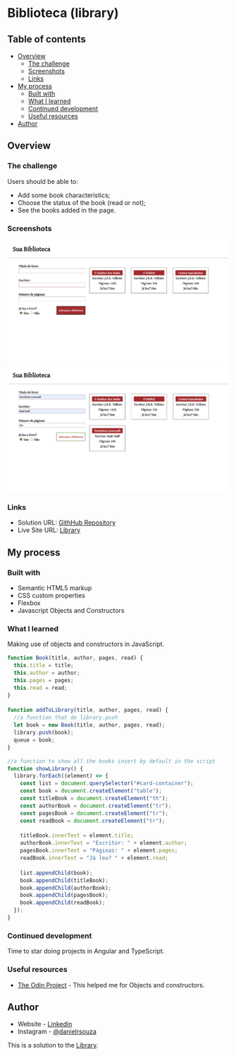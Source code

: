 # Biblioteca (library)

## Table of contents

- [Overview](#overview)
  - [The challenge](#the-challenge)
  - [Screenshots](#screenshots)
  - [Links](#links)
- [My process](#my-process)
  - [Built with](#built-with)
  - [What I learned](#what-i-learned)
  - [Continued development](#continued-development)
  - [Useful resources](#useful-resources)
- [Author](#author)

## Overview

### The challenge

Users should be able to:

- Add some book characteristics;
- Choose the status of the book (read or not);
- See the books added in the page.

### Screenshots

![](./images/Screenshot_1.png)
![](./images/Screenshot_2.png)

### Links

- Solution URL: [GithHub Repository](https://github.com/danielrsouza10/library)
- Live Site URL: [Library](https://danielrsouza10.github.io/library/)

## My process

### Built with

- Semantic HTML5 markup
- CSS custom properties
- Flexbox
- Javascript Objects and Constructors

### What I learned

Making use of objects and constructors in JavaScript.

```js
function Book(title, author, pages, read) {
  this.title = title;
  this.author = author;
  this.pages = pages;
  this.read = read;
}

function addToLibrary(title, author, pages, read) {
  //a function that do library.push
  let book = new Book(title, author, pages, read);
  library.push(book);
  queue = book;
}
```

```js
//a function to show all the books insert by default in the script
function showLibrary() {
  library.forEach((element) => {
    const list = document.querySelector("#card-container");
    const book = document.createElement("table");
    const titleBook = document.createElement("th");
    const authorBook = document.createElement("tr");
    const pagesBook = document.createElement("tr");
    const readBook = document.createElement("tr");

    titleBook.innerText = element.title;
    authorBook.innerText = "Escritor: " + element.author;
    pagesBook.innerText = "Páginas: " + element.pages;
    readBook.innerText = "Já leu? " + element.read;

    list.appendChild(book);
    book.appendChild(titleBook);
    book.appendChild(authorBook);
    book.appendChild(pagesBook);
    book.appendChild(readBook);
  });
}
```

### Continued development

Time to star doing projects in Angular and TypeScript.

### Useful resources

- [The Odin Project](https://www.theodinproject.com) - This helped me for Objects and constructors.

## Author

- Website - [Linkedin](https://www.linkedin.com/in/danielrsouza/)
- Instagram - [@danielrsouza](https://www.instagram.com/danielrsouza)

This is a solution to the [Library](https://www.theodinproject.com/lessons/node-path-javascript-library).
